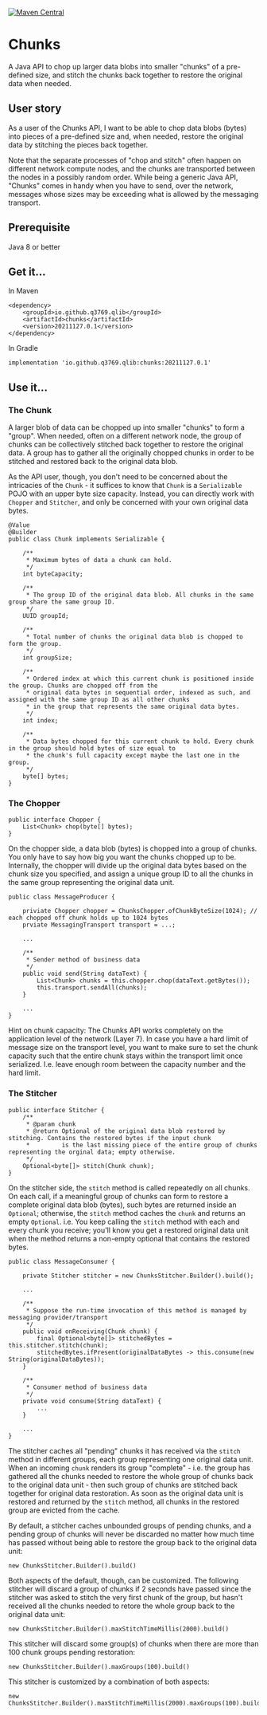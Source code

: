 [![Maven Central](https://img.shields.io/maven-central/v/io.github.q3769.qlib/chunks.svg?label=Maven%20Central)](https://search.maven.org/search?q=g:%22io.github.q3769.qlib%22%20AND%20a:%22chunks%22)

# Chunks

A Java API to chop up larger data blobs into smaller "chunks" of a pre-defined size, and stitch the chunks back together to restore the original data when needed.

## User story

As a user of the Chunks API, I want to be able to chop data blobs (bytes) into pieces of a pre-defined size and, when needed, restore the original data by stitching the pieces back together.

Note that the separate processes of "chop and stitch" often happen on different network compute nodes, and the chunks are transported between the nodes in a possibly random order. While being a generic Java API, "Chunks" comes in handy when you have to send, over the network, messages whose sizes may be exceeding what is allowed by the messaging transport.

## Prerequisite
Java 8 or better

## Get it...

In Maven

```
<dependency>
    <groupId>io.github.q3769.qlib</groupId>
    <artifactId>chunks</artifactId>
    <version>20211127.0.1</version>
</dependency>
```

In Gradle

```
implementation 'io.github.q3769.qlib:chunks:20211127.0.1'
```

## Use it...

### The Chunk

A larger blob of data can be chopped up into smaller "chunks" to form a "group". When needed, often on a different network node, the group of chunks can be collectively stitched back together to restore the original data. A group has to gather all the originally chopped chunks in order to be stitched and restored back to the original data blob.

As the API user, though, you don't need to be concerned about the intricacies of the `Chunk` - it suffices to know that `Chunk` is a `Serializable` POJO with an upper byte size capacity. Instead, you can directly work with `Chopper` and `Stitcher`, and only be concerned with your own original data bytes.

```
@Value
@Builder
public class Chunk implements Serializable {

    /**
     * Maximum bytes of data a chunk can hold.
     */
    int byteCapacity;

    /**
     * The group ID of the original data blob. All chunks in the same group share the same group ID.
     */
    UUID groupId;

    /**
     * Total number of chunks the original data blob is chopped to form the group.
     */
    int groupSize;

    /**
     * Ordered index at which this current chunk is positioned inside the group. Chunks are chopped off from the
     * original data bytes in sequential order, indexed as such, and assigned with the same group ID as all other chunks
     * in the group that represents the same original data bytes.
     */
    int index;

    /**
     * Data bytes chopped for this current chunk to hold. Every chunk in the group should hold bytes of size equal to
     * the chunk's full capacity except maybe the last one in the group.
     */
    byte[] bytes;
}
```

### The Chopper


```
public interface Chopper {
    List<Chunk> chop(byte[] bytes);
}
```

On the chopper side, a data blob (bytes) is chopped into a group of chunks. You only have to say how big you want the chunks chopped up to be. Internally, the chopper will divide up the original data bytes based on the chunk size you specified, and assign a unique group ID to all the chunks in the same group representing the original data unit.

```
public class MessageProducer {

    priviate Chopper chopper = ChunksChopper.ofChunkByteSize(1024); // each chopped off chunk holds up to 1024 bytes
    prviate MessagingTransport transport = ...;
    
    ...

    /**
     * Sender method of business data
     */
    public void send(String dataText) {
        List<Chunk> chunks = this.chopper.chop(dataText.getBytes());
        this.transport.sendAll(chunks);
    }

    ...
}

```

Hint on chunk capacity: The Chunks API works completely on the application level of the network (Layer 7). In case you have a hard limit of message size on the transport level, you want to make sure to set the chunk capacity such that the entire chunk stays within the transport limit once serialized. I.e. leave enough room between the capacity number and the hard limit.

### The Stitcher

```
public interface Stitcher {
    /**
     * @param chunk
     * @return Optional of the original data blob restored by stitching. Contains the restored bytes if the input chunk
     *         is the last missing piece of the entire group of chunks representing the orginal data; empty otherwise.
     */
    Optional<byte[]> stitch(Chunk chunk);
}

```

On the stitcher side, the `stitch` method is called repeatedly on all chunks. On each call, if a meaningful group of chunks can form to restore a complete original data blob (bytes), such bytes are returned inside an `Optional`; otherwise, the `stitch` method caches the `chunk` and returns an empty `Optional`. i.e. You keep calling the `stitch` method with each and every chunk you receive; you'll know you get a restored original data unit when the method returns a non-empty optional that contains the restored bytes.  

```
public class MessageConsumer {

    private Stitcher stitcher = new ChunksStitcher.Builder().build();
    
    ...

    /**
     * Suppose the run-time invocation of this method is managed by messaging provider/transport
     */
    public void onReceiving(Chunk chunk) {
        final Optional<byte[]> stitchedBytes = this.stitcher.stitch(chunk);
        stitchedBytes.ifPresent(originalDataBytes -> this.consume(new String(originalDataBytes));
    }
    
    /**
     * Consumer method of business data
     */
    private void consume(String dataText) {
        ...
    }
    
    ...
}
```

The stitcher caches all "pending" chunks it has received via the `stitch` method in different groups, each group representing one original data unit. When an incoming `chunk` renders its group "complete" - i.e. the group has gathered all the chunks needed to restore the whole group of chunks back to the original data unit - then such group of chunks are stitched back together for original data restoration. As soon as the original data unit is restored and returned by the `stitch` method, all chunks in the restored group are evicted from the cache.

By default, a stitcher caches unbounded groups of pending chunks, and a pending group of chunks will never be discarded no matter how much time has passed without being able to restore the group back to the original data unit:

```
new ChunksStitcher.Builder().build()
```

Both aspects of the default, though, can be customized. The following stitcher will discard a group of chunks if 2 seconds have passed since the stitcher was asked to stitch the very first chunk of the group, but hasn't received all the chunks needed to retore the whole group back to the original data unit:

```
new ChunksStitcher.Builder().maxStitchTimeMillis(2000).build()
```

This stitcher will discard some group(s) of chunks when there are more than 100 chunk groups pending restoration:

```
new ChunksStitcher.Builder().maxGroups(100).build()
```

This stitcher is customized by a combination of both aspects:

```
new ChunksStitcher.Builder().maxStitchTimeMillis(2000).maxGroups(100).build()
```
